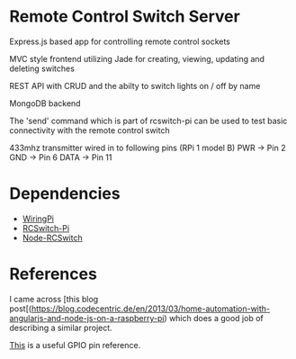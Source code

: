 # Remote Control Switch Server

Express.js based app for controlling remote control sockets

MVC style frontend utilizing Jade for creating, viewing, updating and deleting switches

REST API with CRUD and the abilty to switch lights on / off by name

MongoDB backend

The 'send' command which is part of rcswitch-pi can be used to test basic connectivity with the remote control switch

433mhz transmitter wired in to following pins (RPi 1 model B)
PWR -> Pin 2
GND -> Pin 6
DATA -> Pin 11

# Dependencies

- [WiringPi](https://github.com/WiringPi/WiringPi)
- [RCSwitch-Pi](https://github.com/r10r/rcswitch-pi)
- [Node-RCSwitch](https://github.com/marvinroger/node-rcswitch)

# References

I came across [this blog post[(https://blog.codecentric.de/en/2013/03/home-automation-with-angularjs-and-node-js-on-a-raspberry-pi) which does a good job of describing a similar project.

[This](https://www.raspberrypi.org/documentation/usage/gpio/) is a useful GPIO pin reference.